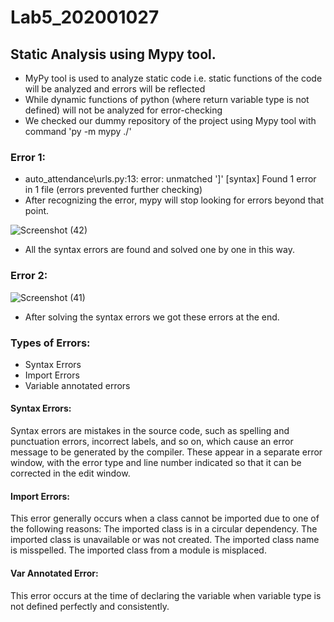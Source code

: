 # Lab5_202001027
## Static Analysis using Mypy tool.

- MyPy tool is used to analyze static code i.e. static functions of the code will be analyzed and errors will be reflected
- While dynamic functions of python (where return variable type is not defined) will not be analyzed for error-checking
- We checked our dummy repository of the project using Mypy tool with command 'py -m mypy ./'
### Error 1:

- auto_attendance\urls.py:13: error: unmatched ']'  [syntax]
Found 1 error in 1 file (errors prevented further checking)
- After recognizing the error, mypy will stop looking for errors beyond that point.

![Screenshot (42)](https://user-images.githubusercontent.com/123458372/225282103-94239692-2da4-4dce-a71c-ab3072926c1e.png)

- All the syntax errors are found and solved one by one in this way.

### Error 2:

![Screenshot (41)](https://user-images.githubusercontent.com/123458372/225283535-69497938-16eb-461a-b407-b23220298116.png)

- After solving the syntax errors we got these errors at the end.

### Types of Errors:

- Syntax Errors 
- Import Errors
- Variable annotated errors

#### Syntax Errors:
Syntax errors are mistakes in the source code, such as spelling and punctuation errors, incorrect labels, and so on, which cause an error message to be generated by the compiler. These appear in a separate error window, with the error type and line number indicated so that it can be corrected in the edit window.

#### Import Errors:
This error generally occurs when a class cannot be imported due to one of the following reasons: The imported class is in a circular dependency. The imported class is unavailable or was not created. The imported class name is misspelled. The imported class from a module is misplaced.

#### Var Annotated Error:
This error occurs at the time of declaring the variable when variable type is not defined perfectly and consistently.
